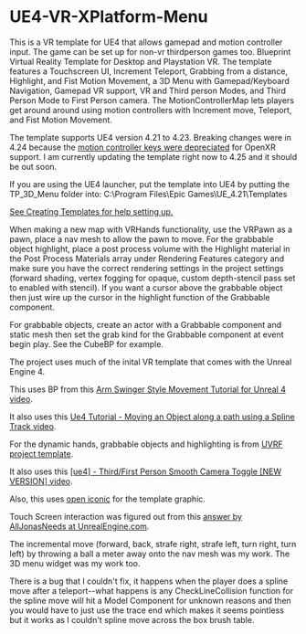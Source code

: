 # UE4-VR-XPlatform-Menu
This is a VR template for UE4 that allows gamepad and motion controller input. The game can be set up for non-vr thirdperson games too. Blueprint Virtual Reality Template for Desktop and Playstation VR. The template features a Touchscreen UI, Increment Teleport, Grabbing from a distance, Highlight, and Fist Motion Movement, a 3D Menu with Gamepad/Keyboard Navigation, Gamepad VR support, VR and Third person Modes, and Third Person Mode to First Person camera. The MotionControllerMap lets players get around around using motion controllers with Increment move, Teleport, and Fist Motion Movement.

The template supports UE4 version 4.21 to 4.23. Breaking changes were in 4.24 because the [motion controller keys were depreciated](https://docs.unrealengine.com/en-US/Platforms/VR/DevelopVR/MotionControllerKeyDeprecation/index.html) for OpenXR support. I am currently updating the template right now to 4.25 and it should be out soon.

If you are using the UE4 launcher, put the template into UE4 by putting the TP_3D_Menu folder into: 
C:\Program Files\Epic Games\UE_4.21\Templates

<a href="https://docs.unrealengine.com/en-US/Engine/Basics/Projects/CreatingTemplates" target="_blank">See Creating Templates for help setting up.</a>

When making a new map with VRHands functionality, use the VRPawn as a pawn, place a nav mesh to allow the pawn to move. For the grabbable object highlight, place a post process volume with the Highlight material in the Post Process Materials array under Rendering Features category and make sure you have the correct rendering settings in the project settings (forward shading, vertex fogging for opaque, custom depth-stencil pass set to enabled with stencil). If you want a cursor above the grabbable object then just wire up the cursor in the highlight function of the Grabbable component.

For grabbable objects, create an actor with a Grabbable component and static mesh then set the grab kind for the Grabbable component at event begin play. See the CubeBP for example.

The project uses much of the inital VR template that comes with the Unreal Engine 4.

This uses BP from this <a href="https://youtu.be/lMieSD_7nSg" target="_blank">Arm Swinger Style Movement Tutorial for Unreal 4 video</a>.

It also uses this <a href="https://youtu.be/bWXI91FdMtk" target="_blank">Ue4 Tutorial - Moving an Object along a path using a Spline Track video</a>.

For the dynamic hands, grabbable objects and highlighting is from <a href="https://forums.unrealengine.com/development-discussion/vr-ar-development/1381972-uvrf-handpresence-template-for-rift-vive-free-shooting-range-update-1-3-laser-interactions" target="_blank">UVRF project template</a>.

It also uses this <a href="https://youtu.be/gaSGBsOsFfk" target="_blank">[ue4] - Third/First Person Smooth Camera Toggle [NEW VERSION] video</a>.

Also, this uses <a href="https://useiconic.com/icons/menu/" target="_blank">open iconic</a> for the template graphic.

Touch Screen interaction was figured out from this <a href="https://answers.unrealengine.com/questions/669917/vr-touch-screen-interaction.html" target="_blank">answer by AllJonasNeeds at UnrealEngine.com</a>.

The incremental move (forward, back, strafe right, strafe left, turn right, turn left) by throwing a ball a meter away onto the nav mesh was my work. The 3D menu widget was my work too.

There is a bug that I couldn't fix, it happens when the player does a spline move after a teleport--what happens is any CheckLineCollision function for the spline move will hit a Model Component for unknown reasons and then you would have to just use the trace end which makes it seems pointless but it works as I couldn't spline move across the box brush table.
